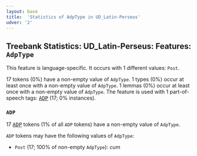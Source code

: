 ```yaml
---
layout: base
title:  'Statistics of AdpType in UD_Latin-Perseus'
udver: '2'
---
```


## Treebank Statistics: UD_Latin-Perseus: Features: `AdpType`

This feature is language-specific.
It occurs with 1 different values: `Post`.

17 tokens (0%) have a non-empty value of `AdpType`.
1 types (0%) occur at least once with a non-empty value of `AdpType`.
1 lemmas (0%) occur at least once with a non-empty value of `AdpType`.
The feature is used with 1 part-of-speech tags: <tt><a href="la_perseus-pos-ADP.html">ADP</a></tt> (17; 0% instances).

### `ADP`

17 <tt><a href="la_perseus-pos-ADP.html">ADP</a></tt> tokens (1% of all `ADP` tokens) have a non-empty value of `AdpType`.

`ADP` tokens may have the following values of `AdpType`:

* `Post` (17; 100% of non-empty `AdpType`): <em>cum</em>

